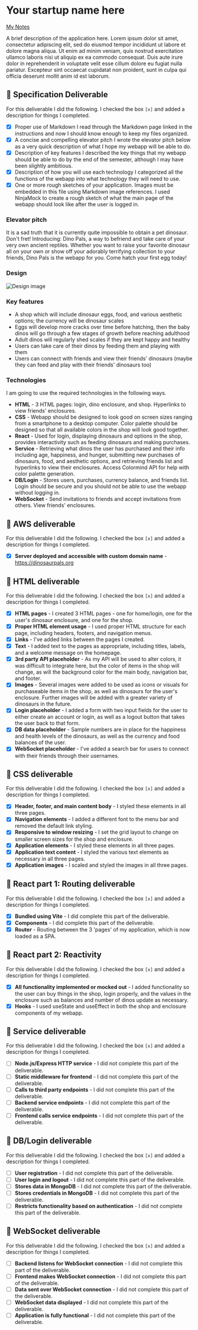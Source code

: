 # Your startup name here

[My Notes](notes.md)

A brief description of the application here. Lorem ipsum dolor sit amet, consectetur adipiscing elit, sed do eiusmod tempor incididunt ut labore et dolore magna aliqua. Ut enim ad minim veniam, quis nostrud exercitation ullamco laboris nisi ut aliquip ex ea commodo consequat. Duis aute irure dolor in reprehenderit in voluptate velit esse cillum dolore eu fugiat nulla pariatur. Excepteur sint occaecat cupidatat non proident, sunt in culpa qui officia deserunt mollit anim id est laborum.

## 🚀 Specification Deliverable

For this deliverable I did the following. I checked the box `[x]` and added a description for things I completed.

- [x] Proper use of Markdown
I read through the Markdown page linked in the instructions and now I should know enough to keep my files organized.
- [x] A concise and compelling elevator pitch
I wrote the elevator pitch below as a very quick description of what I hope my webapp will be able to do.
- [x] Description of key features
I described the key things that my webapp should be able to do by the end of the semester, although I may have been slightly ambitious.
- [x] Description of how you will use each technology
I categorized all the functions of the webapp into what technology they will need to use.
- [x] One or more rough sketches of your application. Images must be embedded in this file using Markdown image references.
I used NinjaMock to create a rough sketch of what the main page of the webapp should look like after the user is logged in.

### Elevator pitch

It is a sad truth that it is currently quite impossible to obtain a pet dinosaur. Don't fret! Introducing: Dino Pals, a way to befriend and take care of your very own ancient reptiles. Whether you want to raise your favorite dinosaur all on your own or show off your adorably terrifying collection to your friends, Dino Pals is the webapp for you. Come hatch your first egg today!

### Design

![Design image](mock-dino-UI.png)

### Key features

- A shop which will include dinosaur eggs, food, and various aesthetic options; the currency will be dinosaur scales
- Eggs will develop more cracks over time before hatching, then the baby dinos will go through a few stages of growth before reaching adulthood
- Adult dinos will regularly shed scales if they are kept happy and healthy
- Users can take care of their dinos by feeding them and playing with them
- Users can connect with friends and view their friends' dinosaurs (maybe they can feed and play with their friends' dinosaurs too)

### Technologies

I am going to use the required technologies in the following ways.

- **HTML** - 3 HTML pages: login, dino enclosure, and shop. Hyperlinks to view friends' enclosures.
- **CSS** - Webapp should be designed to look good on screen sizes ranging from a smartphone to a desktop computer. Color palette should be designed so that all available colors in the shop will look good together.
- **React** - Used for login, displaying dinosaurs and options in the shop, provides interactivity such as feeding dinosaurs and making purchases.
- **Service** - Retrieving what dinos the user has purchased and their info including age, happiness, and hunger, submitting new purchases of dinosaurs, food, and aesthetic options, and retrieving friends list and hyperlinks to view their enclosures. Access Colormind API for help with color palette generation.
- **DB/Login** - Stores users, purchases, currency balance, and friends list. Login should be secure and you should not be able to use the webapp without logging in.
- **WebSocket** - Send invitations to friends and accept invitations from others. View friends' enclosures.

## 🚀 AWS deliverable

For this deliverable I did the following. I checked the box `[x]` and added a description for things I completed.

- [x] **Server deployed and accessible with custom domain name** - https://dinosaurpals.org

## 🚀 HTML deliverable

For this deliverable I did the following. I checked the box `[x]` and added a description for things I completed.

- [x] **HTML pages** - I created 3 HTML pages - one for home/login, one for the user's dinosaur enclosure, and one for the shop.
- [x] **Proper HTML element usage** - I used proper HTML structure for each page, including headers, footers, and navigation menus.
- [x] **Links** - I've added links between the pages I created.
- [x] **Text** - I added text to the pages as appropriate, including titles, labels, and a welcome message on the homepage.
- [x] **3rd party API placeholder** - As my API will be used to alter colors, it was difficult to integrate here, but the color of items in the shop will change, as will the background color for the main body, navigation bar, and footer.
- [x] **Images** - Several images were added to be used as icons or visuals for purchaseable items in the shop, as well as dinosaurs for the user's enclosure. Further images will be added with a greater variety of dinosaurs in the future.
- [x] **Login placeholder** - I added a form with two input fields for the user to either create an account or login, as well as a logout button that takes the user back to that form.
- [x] **DB data placeholder** - Sample numbers are in place for the happiness and health levels of the dinosaurs, as well as the currency and food balances of the user. 
- [x] **WebSocket placeholder** - I've added a search bar for users to connect with their friends through their usernames.

## 🚀 CSS deliverable

For this deliverable I did the following. I checked the box `[x]` and added a description for things I completed.

- [x] **Header, footer, and main content body** - I styled these elements in all three pages.
- [x] **Navigation elements** - I added a different font to the menu bar and removed the default link styling.
- [x] **Responsive to window resizing** - I set the grid layout to change on smaller screen sizes for the shop and enclosure.
- [x] **Application elements** - I styled these elements in all three pages.
- [x] **Application text content** - I styled the various text elements as necessary in all three pages.
- [x] **Application images** - I scaled and styled the images in all three pages.

## 🚀 React part 1: Routing deliverable

For this deliverable I did the following. I checked the box `[x]` and added a description for things I completed.

- [x] **Bundled using Vite** - I did complete this part of the deliverable.
- [x] **Components** - I did complete this part of the deliverable.
- [x] **Router** - Routing between the 3 'pages' of my application, which is now loaded as a SPA.

## 🚀 React part 2: Reactivity

For this deliverable I did the following. I checked the box `[x]` and added a description for things I completed.

- [x] **All functionality implemented or mocked out** - I added functionality so the user can buy things in the shop, login properly, and the values in the enclosure such as balances and number of dinos update as necessary.
- [x] **Hooks** - I used useState and useEffect in both the shop and enclosure components of my webapp.

## 🚀 Service deliverable

For this deliverable I did the following. I checked the box `[x]` and added a description for things I completed.

- [ ] **Node.js/Express HTTP service** - I did not complete this part of the deliverable.
- [ ] **Static middleware for frontend** - I did not complete this part of the deliverable.
- [ ] **Calls to third party endpoints** - I did not complete this part of the deliverable.
- [ ] **Backend service endpoints** - I did not complete this part of the deliverable.
- [ ] **Frontend calls service endpoints** - I did not complete this part of the deliverable.

## 🚀 DB/Login deliverable

For this deliverable I did the following. I checked the box `[x]` and added a description for things I completed.

- [ ] **User registration** - I did not complete this part of the deliverable.
- [ ] **User login and logout** - I did not complete this part of the deliverable.
- [ ] **Stores data in MongoDB** - I did not complete this part of the deliverable.
- [ ] **Stores credentials in MongoDB** - I did not complete this part of the deliverable.
- [ ] **Restricts functionality based on authentication** - I did not complete this part of the deliverable.

## 🚀 WebSocket deliverable

For this deliverable I did the following. I checked the box `[x]` and added a description for things I completed.

- [ ] **Backend listens for WebSocket connection** - I did not complete this part of the deliverable.
- [ ] **Frontend makes WebSocket connection** - I did not complete this part of the deliverable.
- [ ] **Data sent over WebSocket connection** - I did not complete this part of the deliverable.
- [ ] **WebSocket data displayed** - I did not complete this part of the deliverable.
- [ ] **Application is fully functional** - I did not complete this part of the deliverable.
